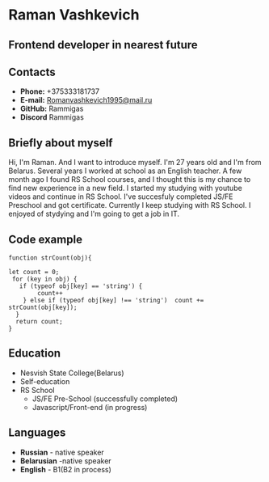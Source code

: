 # Raman Vashkevich  

## Frontend developer in nearest future  
  
## Contacts  

* __Phone:__ +375333181737  
* __E-mail:__ Romanvashkevich1995@mail.ru  
* __GitHub:__ Rammigas  
* __Discord__ Rammigas  
  

## Briefly about myself  

Hi, I'm Raman. And I want to introduce myself. I'm 27 years old and I'm from Belarus. Several years I worked at school as an English teacher. A few month ago I found RS School courses, and I thought this is my chance to find new experience in a new field. I started my studying with youtube videos and continue in RS School. I've succesfuly completed JS/FE Preschool and got certificate. Currently I keep studying with RS School. I enjoyed of stydying and I'm going to get a job in IT. 
 
## Code example  
```  
function strCount(obj){  

let count = 0;  
 for (key in obj) {  
   if (typeof obj[key] == 'string') {  
		count++  
    } else if (typeof obj[key] !== 'string')  count += strCount(obj[key]);  
  }  
  return count;  
}  
```  


## Education  
* Nesvish State College(Belarus)  
* Self-education  
* RS School 
  + JS/FE Pre-School (successfully completed) 
  + Javascript/Front-end (in progress)

## Languages  
* __Russian__ - native speaker  
* __Belarusian__ -native speaker  
* __English__ - B1(B2 in process)  